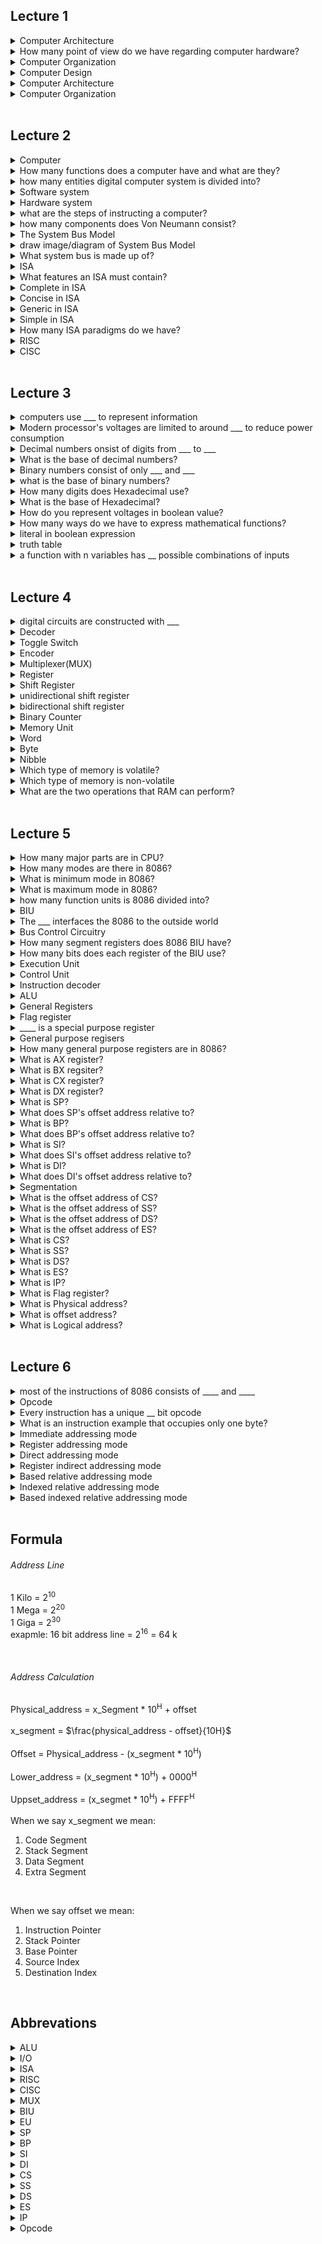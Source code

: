 ## Lecture 1
<details>
    <summary>Computer Architecture</summary>
    is the study of building entire computer systems.
</details>

<details>
    <summary>How many point of view do we have regarding computer hardware?</summary>
    1. Computer Organization <br />
    2. Computer Design <br />
    3. Computer Architecture <br />
</details>

<details>
    <summary>Computer Organization</summary>
    deals with <b style="color: red">structural relationships</b> that are <b style="color: red">not visible to the programmer</b>
</details>

<details>
    <summary>Computer Design</summary>
    Hardware Design/Implementation
</details>

<details>
    <summary>Computer Architecture</summary>
    deals with the <b style="color: red">functional behavior</b> of a computer as <b style="color: red">viewed by a programmer</b>
</details>

<details>
    <summary>Computer Organization</summary>
    deals with **structural relationships** that are **not visible to the programmer**
</details>
<br />

## Lecture 2
<details>
    <summary>Computer</summary>
    is an advanced electornic device that takes raw data as input and processes these data under a set of instructions and gives the output and saves the output.
</details>

<details>
    <summary>How many functions does a computer have and what are they?</summary>
    1. accept data: Input <br />
    2. process data: Processing <br />
    3. produces output: Output <br />
    4. stores results: Storage <br />
</details>

<details>
    <summary>how many entities digital computer system is divided into?</summary>
    1. software <br />
    2. hardware <br />
</details>

<details>
    <summary>Software system</summary>
    Operating system, application programs, programming languages.
</details>

<details>
    <summary>Hardware system</summary>
    printer, mouse, keyboard, .., etc.
</details>


<details>
    <summary>what are the steps of instructing a computer?</summary>
    1. write a program <br />
    2. compile it <br />
    3. execute it <br />
</details>

<details>
    <summary>how many components does Von Neumann consist?</summary>
    1. input unit <br />
    2. output unit <br />
    3. arithmetic logic unit <br />
    4. memory unit <br />
    5. control unit <br />
</details>

<details>
    <summary>The System Bus Model</summary>
    It is a refinement of the von Neumann model which has a CPU, memory and IO unit.
</details>

<details>
    <summary>draw image/diagram of System Bus Model</summary>
    <img src="images/lec2_bus_model.png" />
</details>

<details>
    <summary>What system bus is made up of?</summary>
    1. data bus <br />
    2. address bus <br />
    3. control bus <br />
</details>

<details>
    <summary>ISA</summary>
    it is the semantics of all instructions supported by a processor.
</details>

<details>
    <summary>What features an ISA must contain?</summary>
    1. Complete <br />
    2. Concise <br />
    3. Generic <br />
    4. Simple <br />
</details>

<details>
    <summary>Complete in ISA</summary>
    It should be able to implement all the programs that users may write.
</details>

<details>
    <summary>Concise in ISA</summary>
    The instruction set should have a limited size 32 - 1000 instructions.
</details>

<details>
    <summary>Generic in ISA</summary>
    Instructions should not be too specialized
</details>

<details>
    <summary>Simple in ISA</summary>
    should not be very compliated
</details>

<details>
    <summary>How many ISA paradigms do we have?</summary>
    1. RISC <br />
    2. CISC <br />
</details>

<details>
    <summary>RISC</summary>
    Implements simple instructions that have a simple regular structure.
</details>

<details>
    <summary>CISC</summary>
    implements complex instructions that are highly irregular, take multiple operands.
</details>
<br />

## Lecture 3

<details>
    <summary>computers use ___ to represent information</summary>
    voltages
</details>

<details>
    <summary>Modern processor's voltages are limited to around ___ to reduce power consumption</summary>
    1.5V
</details>

<details>
    <summary>Decimal numbers onsist of digits from ___  to ___</summary>
    0 <br />
    9 <br />
</details>

<details>
    <summary>What is the base of decimal numbers?</summary>
    10
</details>

<details>
    <summary>Binary numbers consist of only ___ and ___</summary>
    0 <br />
    1 <br />
</details>

<details>
    <summary>what is the base of binary numbers?</summary>
    2
</details>

<details>
    <summary>How many digits does Hexadecimal use?</summary>
    16 digits
</details>

<details>
    <summary>What is the base of Hexadecimal?</summary>
    16
</details>

<details>
    <summary>How do you represent voltages in boolean value?</summary>
    0 voltage => false <br />
    1 voltage => true <br />
</details>

<details>
    <summary>How many ways do we have to express mathematical functions?</summary>
    1. <b>expression</b>: finite but not unique<br />
    2. <b>function table</b>: unique but infinite<br />
</details>

<details>
    <summary>literal in boolean expression</summary>
    any occurrence of an input variable or its complement.
</details>

<details>
    <summary>truth table</summary>
    shows all possible inputs and outputs of a Boolean function
</details>

<details>
    <summary>a function with n variables has __ possible combinations of inputs</summary>
    2<sup>n</sup>
</details>

<br />

## Lecture 4
<details>
    <summary>digital circuits are constructed with ___</summary>
    Integrated Circuits
</details>

<details>
    <summary>Decoder</summary>
    a combinational circui that converts binary information from the n coded inputs to a maximum of 2<sup>n</sup> unique outputs
</details>

<details>
    <summary>Toggle Switch</summary>
    Foldable Content[enter image description here][1]
</details>

<details>
    <summary>Encoder</summary>
    inverse operation of a decoder
</details>

<details>
    <summary>Multiplexer(MUX)</summary>
    Foldable Content[enter image description here][1]
</details>

<details>
    <summary>Register</summary>
    A group of flip-flops with each flip-flo p capable of storing one bit of information
</details>

<details>
    <summary>Shift Register</summary>
    A register capable of shifting its binary information in one or both directions.
</details>

<details>
    <summary>unidirectional shift register</summary>
    a register capable of shifting in one direction only
</details>

<details>
    <summary>bidirectional shift register</summary>
    A register that can shift in both directions. 
</details>

<details>
    <summary>Binary Counter</summary>
    A register goes thorugh a predetermined sequence of state.
</details>

<details>
    <summary>Memory Unit</summary>
    A collection of storage cells together with associated circuits needed to transfer information in and out of storage.
</details>

<details>
    <summary>Word</summary>
    A group of bits
</details>

<details>
    <summary>Byte</summary>
    A group of 8 bits
</details>

<details>
    <summary>Nibble</summary>
    A group of 4 bits
</details>

<details>
    <summary>Which type of memory is volatile?</summary>
    RAM
</details>

<details>
    <summary>Which type of memory is non-volatile</summary>
    ROM
</details>

<details>
    <summary>What are the two operations that RAM can perform?</summary>
    1. Read <br />
    2. Write <br />
</details>

<br />

## Lecture 5
<details>
    <summary>How many major parts are in CPU?</summary>
    1. Register Set <br />
    2. ALU <br />
    3. Control <br />
</details>

<details>
    <summary>How many modes are there in 8086?</summary>
    1. Minimum mode <br />
    2. Maximum mode <br />
</details>

<details>
    <summary>What is minimum mode in 8086?</summary>
    the processor works in a single processor environment
</details>

<details>
    <summary>What is maximum mode in 8086?</summary>
    the processor works in a multiprocessor environment
</details>

<details>
    <summary>how many function units is 8086 divided into?</summary>
    1. Bus Interface Unit(BIU)
    2. Execution Unit (EU)
</details>

<details>
    <summary>BIU</summary>
    This unit fetches instructions, reads and writes data from memory and ports
</details>

<details>
    <summary>The ___ interfaces the 8086 to the outside world</summary>
    BIU
</details>

<details>
    <summary>Bus Control Circuitry</summary>
    generates all the bus control signals such as READ, WRITE for memroy or I/O
</details>

<details>
    <summary>How many segment registers does 8086 BIU have?</summary>
    The BIU has four 16 bit registers: <br />
    1. Code Segment <br />
    2. Stack Segment <br />
    3. Data Segment <br />
    4. Extra Segment <br />
</details>

<details>
    <summary>How many bits does each register of the BIU use?</summary>
    16 bits
</details>

<details>
    <summary>Execution Unit</summary>
    is responsible for executing the instructions of the programs and to carry out the required processing
</details>


<details>
    <summary>Control Unit</summary>
    responsible for the coordination of all other units of the processor.
</details>

<details>
    <summary>Instruction decoder</summary>
    translates the instructions fetched from the memory into a series of actions that are carried out by the EU.
</details>

<details>
    <summary>ALU</summary>
    perfomrs various arithmetic and logical operations over the data.
</details>


<details>
    <summary>General Registers</summary>
    used for temporary storage and manipulation of data and instructions.
</details>

<details>
    <summary>Flag register</summary>
    depending upon hte vlaue of result after any arithmetic and logical operation the flag bits become set (1) or reset (0)
</details>

<details>
    <summary>____ is a special purpose register</summary>
    Flag Register
</details>

<details>
    <summary>General purpose regisers</summary>
    used to store temporary data within the microprocessor
</details>

<details>
    <summary>How many general purpose registers are in 8086?</summary>
    8
</details>

<details>
    <summary>What is AX register?</summary>
    this is the accumulator used for arithmetical and logical instructions
</details>

<details>
    <summary>What is BX regsiter?</summary>
    This is the base register used to store the value of the offset.
</details>

<details>
    <summary>What is CX register?</summary>
    This is the counter register used in looping and rotation.
</details>

<details>
    <summary>What is DX register?</summary>
    This is the data register used in multiplication and input/output port addressing.
</details>

<details>
    <summary>What is SP?</summary>
    It points to the top most item of the stack, if the stack is empty it points to FFFE.
</details>

<details>
    <summary>What does SP's offset address relative to?</summary>
    Stack Segment
</details>

<details>
    <summary>What is BP?</summary>
    It is primary used in accessing parameters passed by the stack.
</details>

<details>
    <summary>What does BP's offset address relative to?</summary>
    Stack Segment
</details>

<details>
    <summary>What is SI?</summary>
    used in the pointer addressing of data nad as a source in some string related operatins.
</details>

<details>
    <summary>What does SI's offset address relative to?</summary>
    Data segment
</details>

<details>
    <summary>What is DI?</summary>
    used in the pointer addressing of data and as a destination in some string related operations.
</details>

<details>
    <summary>What does DI's offset address relative to?</summary>
    Extra segment
</details>

<details>
    <summary>Segmentation</summary>
    is the process in which the main memory of the computer is logically divided into different segments
</details>

<details>
    <summary>What is the offset address of CS?</summary>
    IP
</details>

<details>
    <summary>What is the offset address of SS?</summary>
    SS and SP
</details>

<details>
    <summary>What is the offset address of DS?</summary>
    SI and DI
</details>

<details>
    <summary>What is the offset address of ES?</summary>
    DI
</details>

<details>
    <summary>What is CS?</summary>
    All programs instructions are pointed to by the CS in memory
</details>

<details>
    <summary>What is SS?</summary>
    a register that points to the current stack
</details>

<details>
    <summary>What is DS?</summary>
    a register that points to current data segment
</details>

<details>
    <summary>What is ES?</summary>
    a register that points to the extra segment
</details>

<details>
    <summary>What is IP?</summary>
    a register that is responsible for holding the 16 bit offset of the next code byte within the code segment.
</details>

<details>
    <summary>What is Flag register?</summary>
    A flag is a flip flop which indicates some conditions produced by execution of an instruction.
</details>

<details>
    <summary>What is Physical address?</summary>
    the 20 bit address that is actually put on the address pins.
</details>

<details>
    <summary>What is offset address?</summary>
    tells us how far the location is from the beginning.
</details>

<details>
    <summary>What is Logical address?</summary>
    consists of a segment value and offset address
</details>

<br />

## Lecture 6

<details>
    <summary>most of the instructions of 8086 consists of ____ and ____</summary>
    Opcode <br />
    Operand <br />
</details>

<details>
    <summary>Opcode</summary>
    every instruction has a unique 6-bit opcode
</details>

<details>
    <summary>Every instruction has a unique __ bit opcode</summary>
    6
</details>

<details>
    <summary>What is an instruction example that occupies only one byte?</summary>
    HLT
</details>

<details>
    <summary>Immediate addressing mode</summary>
    actual data is used as the operand. <br />
    example: <br />
    <img src="images/immediate_addressing_mode.png" />
</details>


<details>
    <summary>Register addressing mode</summary>
    the operand is stored in the register itself<br />
    example: <br />
    <img src="images/register_addressing_mode.png" />
</details>


<details>
    <summary>Direct addressing mode</summary>
    the address of the operand is specified in the instruction<br />
    example: <br />
    <img src="images/direct_addressing_mode.png" />
</details>


<details>
    <summary>Register indirect addressing mode</summary>
    the location of an operand is held in a register<br />
    example: <br />
    <img src="images/register_indirect_addressing_mode.png" />
</details>


<details>
    <summary>Based relative addressing mode</summary>
    the address specified by indicating its distance from another address<br />
    example: <br />
    <img src="images/based_relative_addressing_mode.png" />
</details>


<details>
    <summary>Indexed relative addressing mode</summary>
    the operand's offset is the sum of the content of an index resgier SI or DI and a 8bit or 16bit displacement<br />
    example: <br />
    <img src="images/indexed_relative_addressing_mode.png" />
</details>


<details>
    <summary>Based indexed relative addressing mode</summary>
    it is the sum of base register and index register<br />
    example: <br />
    <img src="images/based_indexed_relative_addressing_mode.png" />
</details>

<br />

## Formula

###### Address Line
1 Kilo = 2<sup>10</sup> <br />
1 Mega = 2<sup>20</sup> <br />
1 Giga = 2<sup>30</sup> <br />
exapmle: 16 bit address line = 2<sup>16</sup> = 64 k

<br />

###### Address Calculation
Physical_address = x_Segment * 10<sup>H</sup> + offset <br />
<br />
x_segment = $\frac{physical_address - offset}{10H}$ <br />
<br />
Offset = Physical_address  - (x_segment * 10<sup>H</sup>) <br />
<br />
Lower_address = (x_segment * 10<sup>H</sup>) + 0000<sup>H</sup> <br />
<br />
Uppset_address = (x_segmet * 10<sup>H</sup>) + FFFF<sup>H</sup> <br />
<br />
When we say x_segment we mean:
1. Code Segment
1. Stack Segment
1. Data Segment
1. Extra Segment
<br />

When we say offset we mean:
1. Instruction Pointer
1. Stack Pointer
1. Base Pointer
1. Source Index
1. Destination Index



<br />

## Abbrevations
<details>
    <summary>ALU</summary>
    Arithmetic and Logic Unit
</details>

<details>
    <summary>I/O</summary>
    Input and Output
</details>

<details>
    <summary>ISA</summary>
    instruction set architecture
</details>

<details>
    <summary>RISC</summary>
    Reduced instruction set computer
</details>

<details>
    <summary>CISC</summary>
    Complex instructions set computer
</details>

<details>
    <summary>MUX</summary>
    Multiplexer
</details>

<details>
    <summary>BIU</summary>
    Bus Interface Unit
</details>

<details>
    <summary>EU</summary>
    Execution Unit
</details>

<details>
    <summary>SP</summary>
    Stack Pointer
</details>

<details>
    <summary>BP</summary>
    Base Pointer
</details>

<details>
    <summary>SI</summary>
    Source index
</details>

<details>
    <summary>DI</summary>
    Destination index
</details>

<details>
    <summary>CS</summary>
    Code Segment
</details>

<details>
    <summary>SS</summary>
    Stack Segment
</details>

<details>
    <summary>DS</summary>
    Data Segment
</details>

<details>
    <summary>ES</summary>
    Extra Segment
</details>

<details>
    <summary>IP</summary>
    Instruction Pointer
</details>

<details>
    <summary>Opcode</summary>
    Operation Code
</details>
